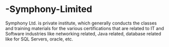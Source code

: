# -Symphony-Limited
Symphony Ltd. is private institute, which generally conducts the classes and training materials for the various certifications that are related to IT and Software industries like networking related, Java related, database related like for SQL Servers, oracle, etc.
